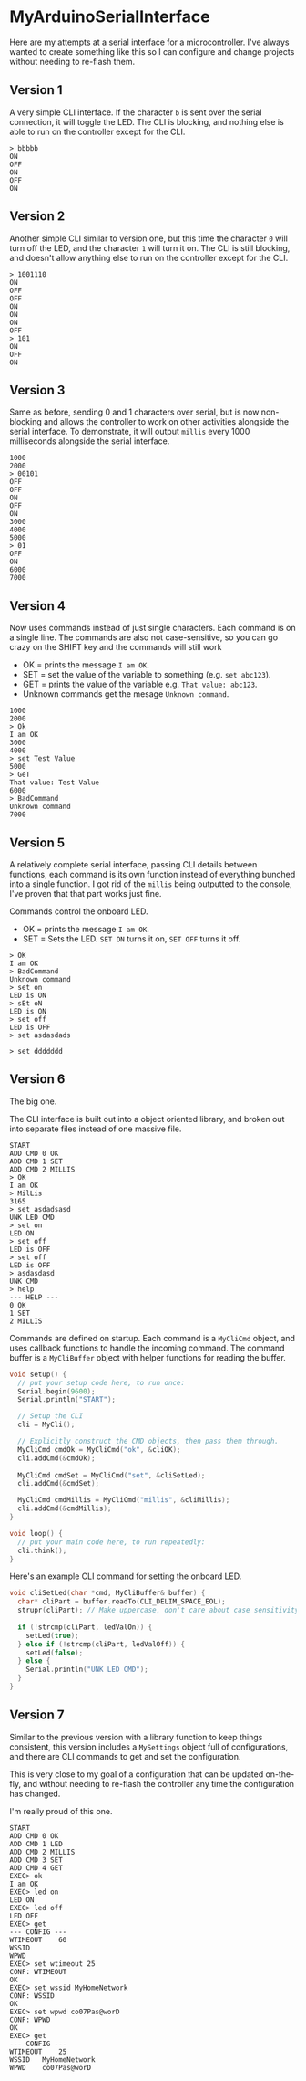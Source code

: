 # MyArduinoSerialInterface
Here are my attempts at a serial interface for a microcontroller. I've always wanted to create something like this so I can configure and change projects without needing to re-flash them.

## Version 1
A very simple CLI interface. If the character `b` is sent over the serial connection, it will toggle the LED.
The CLI is blocking, and nothing else is able to run on the controller except for the CLI.

```
> bbbbb
ON
OFF
ON
OFF
ON
```

## Version 2
Another simple CLI similar to version one, but this time the character `0` will turn off the LED, and the character `1` will turn it on.
The CLI is still blocking, and doesn't allow anything else to run on the controller except for the CLI.

```
> 1001110
ON
OFF
OFF
ON
ON
ON
OFF
> 101
ON
OFF
ON
```

## Version 3
Same as before, sending 0 and 1 characters over serial, but is now non-blocking and allows the controller to work on other activities alongside the serial interface.
To demonstrate, it will output `millis` every 1000 milliseconds alongside the serial interface.

```
1000
2000
> 00101
OFF
OFF
ON
OFF
ON
3000
4000
5000
> 01
OFF
ON
6000
7000
```

## Version 4
Now uses commands instead of just single characters. Each command is on a single line. The commands are also not case-sensitive, so you can go crazy on the SHIFT key and the commands will still work

* OK = prints the message `I am OK`.
* SET = set the value of the variable to something (e.g. `set abc123`).
* GET = prints the value of the variable e.g. `That value: abc123`.
* Unknown commands get the mesage `Unknown command`.

```
1000
2000
> Ok
I am OK
3000
4000
> set Test Value
5000
> GeT
That value: Test Value
6000
> BadCommand
Unknown command
7000
```

## Version 5
A relatively complete serial interface, passing CLI details between functions, each command is its own function instead of everything bunched into a single function.
I got rid of the `millis` being outputted to the console, I've proven that that part works just fine.

Commands control the onboard LED.
* OK = prints the message `I am OK`.
* SET = Sets the LED. `SET ON` turns it on, `SET OFF` turns it off.

```
> OK
I am OK
> BadCommand
Unknown command
> set on
LED is ON
> sEt oN
LED is ON
> set off
LED is OFF
> set asdasdads

> set ddddddd

```

## Version 6
The big one.

The CLI interface is built out into a object oriented library, and broken out into separate files instead of one massive file.

```
START
ADD CMD 0 OK
ADD CMD 1 SET
ADD CMD 2 MILLIS
> OK
I am OK
> MilLis
3165
> set asdadsasd
UNK LED CMD
> set on
LED ON
> set off
LED is OFF
> set off
LED is OFF
> asdasdasd
UNK CMD
> help
--- HELP ---
0 OK
1 SET
2 MILLIS
```

Commands are defined on startup. Each command is a `MyCliCmd` object, and uses callback functions to handle the incoming command. The command buffer is a `MyCliBuffer` object with helper functions for reading the buffer.

```cpp
void setup() {
  // put your setup code here, to run once:
  Serial.begin(9600);
  Serial.println("START");

  // Setup the CLI
  cli = MyCli();

  // Explicitly construct the CMD objects, then pass them through.
  MyCliCmd cmdOk = MyCliCmd("ok", &cliOK);
  cli.addCmd(&cmdOk);
  
  MyCliCmd cmdSet = MyCliCmd("set", &cliSetLed);
  cli.addCmd(&cmdSet);

  MyCliCmd cmdMillis = MyCliCmd("millis", &cliMillis);
  cli.addCmd(&cmdMillis);
}

void loop() {
  // put your main code here, to run repeatedly:
  cli.think();
}
```

Here's an example CLI command for setting the onboard LED.

```cpp
void cliSetLed(char *cmd, MyCliBuffer& buffer) {
  char* cliPart = buffer.readTo(CLI_DELIM_SPACE_EOL);
  strupr(cliPart); // Make uppercase, don't care about case sensitivity
  
  if (!strcmp(cliPart, ledValOn)) {
    setLed(true);
  } else if (!strcmp(cliPart, ledValOff)) {
    setLed(false);
  } else {
    Serial.println("UNK LED CMD");
  }
}
```

## Version 7
Similar to the previous version with a library function to keep things consistent, this version includes a `MySettings` object full of configurations, and there are CLI commands to get and set the configuration.

This is very close to my goal of a configuration that can be updated on-the-fly, and without needing to re-flash the controller any time the configuration has changed.

I'm really proud of this one.

```
START
ADD CMD 0 OK
ADD CMD 1 LED
ADD CMD 2 MILLIS
ADD CMD 3 SET
ADD CMD 4 GET
EXEC> ok
I am OK
EXEC> led on
LED ON
EXEC> led off
LED OFF
EXEC> get
--- CONFIG ---
WTIMEOUT	60
WSSID	
WPWD	
EXEC> set wtimeout 25
CONF: WTIMEOUT
OK
EXEC> set wssid MyHomeNetwork
CONF: WSSID
OK
EXEC> set wpwd co07Pas@worD
CONF: WPWD
OK
EXEC> get
--- CONFIG ---
WTIMEOUT	25
WSSID	MyHomeNetwork
WPWD	co07Pas@worD
```
